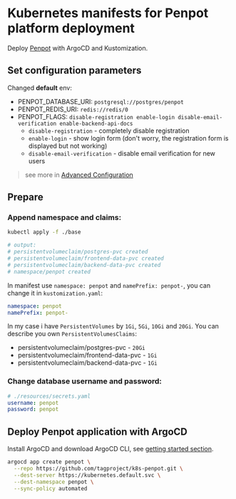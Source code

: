 # Kubernetes manifests for Penpot platform deployment

Deploy [Penpot](https://penpot.app/) with ArgoCD and Kustomization.

## Set configuration parameters

Changed **default** env:

- PENPOT_DATABASE_URI: `postgresql://postgres/penpot`
- PENPOT_REDIS_URI: `redis://redis/0`
- PENPOT_FLAGS: `disable-registration enable-login disable-email-verification enable-backend-api-docs`
  - `disable-registration` - completely disable registration
  - `enable-login` - show login form (don't worry, the registration form is displayed but not working)
  - `disable-email-verification` - disable email verification for new users

> see more in [Advanced Configuration](https://help.penpot.app/technical-guide/configuration/)

## Prepare

### Append namespace and claims:

```sh
kubectl apply -f ./base

# output:
# persistentvolumeclaim/postgres-pvc created
# persistentvolumeclaim/frontend-data-pvc created
# persistentvolumeclaim/backend-data-pvc created
# namespace/penpot created

```

In manifest use `namespace: penpot` and `namePrefix: penpot-`, you can change it in `kustomization.yaml`:

```yaml
namespace: penpot
namePrefix: penpot-
```

In my case i have `PersistentVolumes` by `1Gi`, `5Gi`, `10Gi` and `20Gi`. You can describe you own `PersistentVolumesClaims`:

- persistentvolumeclaim/postgres-pvc - `20Gi`
- persistentvolumeclaim/frontend-data-pvc - `1Gi`
- persistentvolumeclaim/backend-data-pvc - `1Gi`

### Change database username and password:

```yaml
# ./resources/secrets.yaml
username: penpot
password: penpot
```

## Deploy Penpot application with ArgoCD

Install ArgoCD and download ArgoCD CLI, see [getting started section](https://argo-cd.readthedocs.io/en/stable/getting_started/).

```sh
argocd app create penpot \
  --repo https://github.com/tagproject/k8s-penpot.git \
  --dest-server https://kubernetes.default.svc \
  --dest-namespace penpot \
  --sync-policy automated

```
